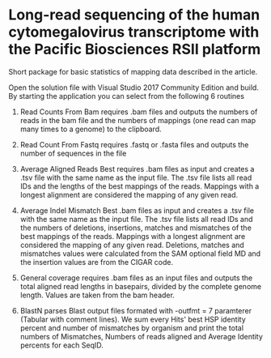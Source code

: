 # Long-read sequencing of the human cytomegalovirus transcriptome with the Pacific Biosciences RSII platform
Short package for basic statistics of mapping data described in the article.

Open the solution file with Visual Studio 2017 Community Edition and build. By starting the application you can select from the following 6 routines

1. Read Counts From Bam requires .bam files and outputs the numbers of reads in the bam file and the numbers of mappings (one read can map many times to a genome) to the clipboard.

2. Read Count From Fastq requires .fastq or .fasta files and outputs the number of sequences in the file

3. Average Aligned Reads Best requires .bam files as input and creates a .tsv file with the same name as the input file. The .tsv file lists all read IDs and the lengths of the best mappings of the reads. Mappings with a longest alignment are considered the mapping of any given read.

4. Average Indel Mismatch Best .bam files as input and creates a .tsv file with the same name as the input file. The .tsv file lists all read IDs and the numbers of deletions, insertions, matches and mismatches of the best mappings of the reads. Mappings with a longest alignment are considered the mapping of any given read. Deletions, matches and mismatches values were calculated from the SAM optional field MD and the insertion values are from the CIGAR code.

5. General coverage requires .bam files as an input files and outputs the total aligned read lengths in basepairs, divided by the complete genome length. Values are taken from the bam header.

6. BlastN parses Blast output files formated with -outfmt = 7 paramterer (Tabular with comment lines).
We sum every Hits' best HSP identity percent and number of mismatches by organism and print the total numbers of Mismatches, Numbers of reads aligned and Average Identity percents for each SeqID.
